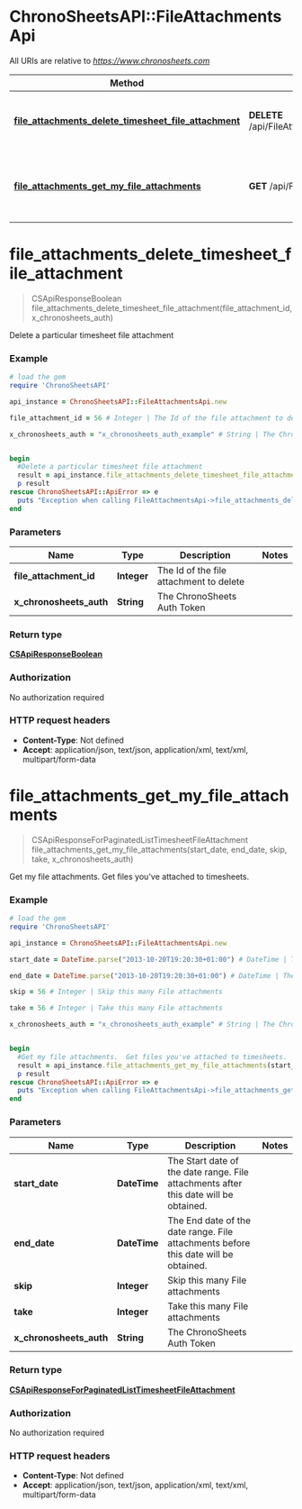 # ChronoSheetsAPI::FileAttachmentsApi

All URIs are relative to *https://www.chronosheets.com*

Method | HTTP request | Description
------------- | ------------- | -------------
[**file_attachments_delete_timesheet_file_attachment**](FileAttachmentsApi.md#file_attachments_delete_timesheet_file_attachment) | **DELETE** /api/FileAttachments/DeleteTimesheetFileAttachment | Delete a particular timesheet file attachment
[**file_attachments_get_my_file_attachments**](FileAttachmentsApi.md#file_attachments_get_my_file_attachments) | **GET** /api/FileAttachments/GetMyFileAttachments | Get my file attachments.  Get files you&#39;ve attached to timesheets.


# **file_attachments_delete_timesheet_file_attachment**
> CSApiResponseBoolean file_attachments_delete_timesheet_file_attachment(file_attachment_id, x_chronosheets_auth)

Delete a particular timesheet file attachment

### Example
```ruby
# load the gem
require 'ChronoSheetsAPI'

api_instance = ChronoSheetsAPI::FileAttachmentsApi.new

file_attachment_id = 56 # Integer | The Id of the file attachment to delete

x_chronosheets_auth = "x_chronosheets_auth_example" # String | The ChronoSheets Auth Token


begin
  #Delete a particular timesheet file attachment
  result = api_instance.file_attachments_delete_timesheet_file_attachment(file_attachment_id, x_chronosheets_auth)
  p result
rescue ChronoSheetsAPI::ApiError => e
  puts "Exception when calling FileAttachmentsApi->file_attachments_delete_timesheet_file_attachment: #{e}"
end
```

### Parameters

Name | Type | Description  | Notes
------------- | ------------- | ------------- | -------------
 **file_attachment_id** | **Integer**| The Id of the file attachment to delete | 
 **x_chronosheets_auth** | **String**| The ChronoSheets Auth Token | 

### Return type

[**CSApiResponseBoolean**](CSApiResponseBoolean.md)

### Authorization

No authorization required

### HTTP request headers

 - **Content-Type**: Not defined
 - **Accept**: application/json, text/json, application/xml, text/xml, multipart/form-data



# **file_attachments_get_my_file_attachments**
> CSApiResponseForPaginatedListTimesheetFileAttachment file_attachments_get_my_file_attachments(start_date, end_date, skip, take, x_chronosheets_auth)

Get my file attachments.  Get files you've attached to timesheets.

### Example
```ruby
# load the gem
require 'ChronoSheetsAPI'

api_instance = ChronoSheetsAPI::FileAttachmentsApi.new

start_date = DateTime.parse("2013-10-20T19:20:30+01:00") # DateTime | The Start date of the date range.  File attachments after this date will be obtained.

end_date = DateTime.parse("2013-10-20T19:20:30+01:00") # DateTime | The End date of the date range.  File attachments before this date will be obtained.

skip = 56 # Integer | Skip this many File attachments

take = 56 # Integer | Take this many File attachments

x_chronosheets_auth = "x_chronosheets_auth_example" # String | The ChronoSheets Auth Token


begin
  #Get my file attachments.  Get files you've attached to timesheets.
  result = api_instance.file_attachments_get_my_file_attachments(start_date, end_date, skip, take, x_chronosheets_auth)
  p result
rescue ChronoSheetsAPI::ApiError => e
  puts "Exception when calling FileAttachmentsApi->file_attachments_get_my_file_attachments: #{e}"
end
```

### Parameters

Name | Type | Description  | Notes
------------- | ------------- | ------------- | -------------
 **start_date** | **DateTime**| The Start date of the date range.  File attachments after this date will be obtained. | 
 **end_date** | **DateTime**| The End date of the date range.  File attachments before this date will be obtained. | 
 **skip** | **Integer**| Skip this many File attachments | 
 **take** | **Integer**| Take this many File attachments | 
 **x_chronosheets_auth** | **String**| The ChronoSheets Auth Token | 

### Return type

[**CSApiResponseForPaginatedListTimesheetFileAttachment**](CSApiResponseForPaginatedListTimesheetFileAttachment.md)

### Authorization

No authorization required

### HTTP request headers

 - **Content-Type**: Not defined
 - **Accept**: application/json, text/json, application/xml, text/xml, multipart/form-data



